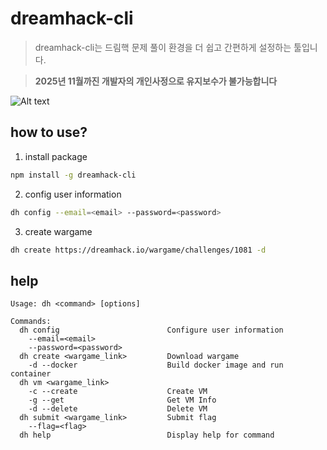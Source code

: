 # dreamhack-cli
> dreamhack-cli는 드림핵 문제 풀이 환경을 더 쉽고 간편하게 설정하는 툴입니다.

> **2025년 11월까진 개발자의 개인사정으로 유지보수가 불가능합니다**

![Alt text](<preview.png>)

## how to use?
1. install package
```sh
npm install -g dreamhack-cli
```
2. config user information
```sh
dh config --email=<email> --password=<password>
```
3. create wargame
```sh
dh create https://dreamhack.io/wargame/challenges/1081 -d
```

## help
```
Usage: dh <command> [options]

Commands:
  dh config                        Configure user information
    --email=<email>
    --password=<password>  
  dh create <wargame_link>         Download wargame
    -d --docker                    Build docker image and run container
  dh vm <wargame_link>
    -c --create                    Create VM
    -g --get                       Get VM Info
    -d --delete                    Delete VM
  dh submit <wargame_link>         Submit flag
    --flag=<flag>
  dh help                          Display help for command
```